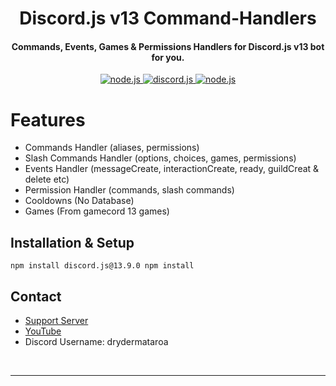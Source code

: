 <h1 align="center">
   Discord.js v13 Command-Handlers
</h1>
<h4 align="center">Commands, Events, Games & Permissions Handlers for Discord.js v13 bot for you.</h4>

<p align="center">
<a href="https://nodejs.org/en/download/">
   <img src="https://img.shields.io/badge/node-16.9.x-brightgreen?style=for-the-badge" alt="node.js">
</a>

<a href="https://github.com/discordjs/discord.js/">
   <img src="https://img.shields.io/badge/discord.js-v13-blue?style=for-the-badge" alt="discord.js">
</a>

<a href="https://github.com/drydermataroa/SP-Handler-Version-3.1.0">
   <img src="https://img.shields.io/badge/version-latest-red?style=for-the-badge" alt="node.js">
</a>

</p>


# Features
- Commands Handler (aliases, permissions)
- Slash Commands Handler (options, choices, games, permissions)
- Events Handler (messageCreate, interactionCreate, ready, guildCreat & delete etc)
- Permission Handler (commands, slash commands)
- Cooldowns (No Database)
- Games (From gamecord 13 games)


## Installation & Setup
```
npm install discord.js@13.9.0 npm install
```
## Contact
- [Support Server](https://discord.gg/Mw6aKhQ3wW)
- [YouTube](https://www.youtube.com/DryderMataroa1)
- Discord Username: drydermataroa 

<br />

---
